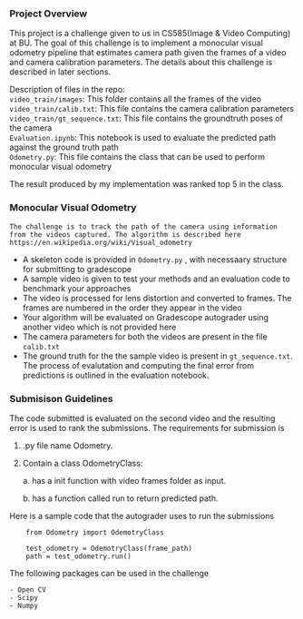 ### Project Overview
This project is a challenge given to us in CS585(Image & Video Computing) at BU. The goal of this challenge is to implement a monocular visual odometry pipeline that estimates camera path given the frames of a video and camera calibration parameters. The details about this challenge is described in later sections. 

Description of files in the repo:  
`video_train/images`: This folder contains all the frames of the video  
`video_train/calib.txt`: This file contains the camera calibration parameters  
`video_train/gt_sequence.txt`: This file contains the groundtruth poses of the camera  
`Evaluation.ipynb`: This notebook is used to evaluate the predicted path against the ground truth path  
`Odometry.py`: This file contains the class that can be used to perform monocular visual odometry  

The result produced by my implementation was ranked top 5 in the class.

### Monocular Visual Odometry

    The challenge is to track the path of the camera using information from the videos captured. The algorithm is described here https://en.wikipedia.org/wiki/Visual_odometry


- A skeleton code is provided in `Odometry.py` , with necessaary structure for submitting to gradescope
- A sample video is given to test your methods and an evaluation code to benchmark your approaches
- The video is processed for lens distortion and converted to frames. The frames are numbered in the order they appear in the video
- Your algorithm will be evaluated on Gradescope autograder using another video which is not provided here
- The camera parameters for both the videos are present in the file `calib.txt`
- The ground truth for the the sample video is present in `gt_sequence.txt`. The process of evalutation and computing the final error from predictions is outlined in the evaluation notebook.

### Submisison Guidelines

The code submitted is evaluated on the second video and the resulting error is used to rank the submissions. The requirements for submission is 

1) .py file name Odometry.
2) Contain a class OdometryClass: 


    a. has a init function with video frames folder as input. 

    b. has a function called run to return predicted path.


Here is a sample code that the autograder uses to run the submissions

```{python}
    from Odometry import OdemotryClass 

    test_odometry = OdemotryClass(frame_path)
    path = test_odometry.run()
```

The following packages can be used in the challenge

    - Open CV
    - Scipy
    - Numpy

